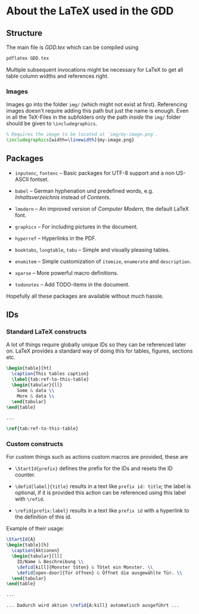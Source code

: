 # About the LaTeX used in the GDD

## Structure

The main file is *GDD.tex* which can be compiled using

```sh
pdflatex GDD.tex
```

Multiple subsequent invocations might be necessary for LaTeX to get all table
column widths and references right.


### Images

Images go into the folder `img/` (which might not exist at first). Referencing
images doesn't require adding this path but just the name is enough. Even in
all the TeX-Files in the subfolders only the path *inside* the `img/` folder
should be given to `\includegraphics`.

```latex
% Requires the image to be located at `img/my-image.png`.
\includegraphics[width=\linewidth]{my-image.png}
```


## Packages

* `inputenc`, `fontenc` – Basic packages for UTF-8 support and a non US-ASCII
  fontset.

* `babel` – German hyphenation und predefined words, e.g. *Inhaltsverzeichnis*
  instead of *Contents.*

* `lmodern` – An improved version of *Computer Modern,* the default LaTeX font.

* `graphicx` – For including pictures in the document.

* `hyperref` – Hyperlinks in the PDF.

* `booktabs`, `longtable`, `tabu` – Simple and visually pleasing tables.

* `enumitem` – Simple customization of `itemize`, `enumerate` and `description`.

* `xparse` – More powerful macro definitions.

* `todonotes` – Add TODO-items in the document.

Hopefully all these packages are available without much hassle.


## IDs

### Standard LaTeX constructs

A lot of things require globally unique IDs so they can be referenced later
on. LaTeX provides a standard way of doing this for tables, figures, sections
etc.

```latex
\begin{table}[ht]
  \caption{This tables caption}
  \label{tab:ref-to-this-table}
  \begin{tabular}{ll}
    Some & data \\
    More & data \\
  \end{tabular}
\end{table}

...

\ref{tab:ref-to-this-table}
```


### Custom constructs

For custom things such as actions custom macros are provided, these are

* `\StartId{prefix}` defines the prefix for the IDs and resets the ID counter.

* `\defid[label]{title}` results in a text like `prefix id: title`; the label
  is optional, if it is provided this action can be referenced using this
  label with `\refid`.

* `\refid{prefix:label}` results in a text like `prefix id` with a hyperlink to
  the definition of this id.

Example of their usage:

```latex
\StartId{A}
\begin{table}[h]
  \caption{Aktionen}
  \begin{tabular}[ll]
    ID/Name & Beschreibung \\
    \defid[kill]{Monster töten} & Tötet ein Monster. \\
    \defid[open-door]{Tür öffnen} & Öffnet die ausgewählte Tür. \\
  \end{tabular}
\end{table}

...

... Dadurch wird aktion \refid{A:kill} automatisch ausgeführt ...
```
